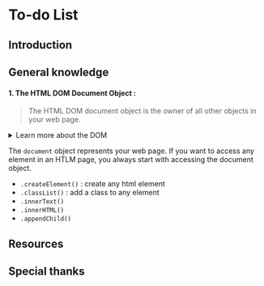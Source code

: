# To-do List 
## Introduction
## General knowledge 
#### 1. The HTML DOM Document Object : 
> The HTML DOM document object is the owner of all other objects in your web page.
<details>
<summary>Learn more about the DOM</summary>
<br>

The **Document Object Model** *(DOM)* is a programming interface for web documents. It represents the page so that programs can change the document structure, style, and content. The DOM represents the document as nodes and objects; that way, programming languages can interact with the page. 

A web page is a document that can be either displayed in the browser window or as the HTML source. In both cases, it is the same document but the DOM representation allows it to be manipulated. As an object-oriented representation of the web page, it can be modified with a scripting language such as JavaScript. 
<details>
<summary>DOM and JavaScript</summary>
<br>
The DOM is not part of Js, but is instead a Web API used to build websites. JavaScript can also be used in other contexts. 
</details>
<details>
<summary>Finding HTML Elements</summary>
<br>

| Method  | Description |
| ------------- | ------------- |
| document.getElementById(id) | Find an element by element id |
| document.getElementsByTagName(name) | Find elements by tag name |
| document.getElementsByClassName(name)	| Find elements by class name | 

</details>
<details>
<summary>Changing HTML Elements</summary>
<br>
 
</details>
<details>
<summary>Adding and Deleting Elements</summary>
<br>
 
</details>

</details>



The `document` object represents your web page. If you want to access any element in an HTLM page, you always start with accessing the document object. 
* `.createElement()` : create any html element
* `.classList()` : add a class to any element
* `.innerText()`
* `.innerHTML()`
* `.appendChild()`
## Resources 
## Special thanks 